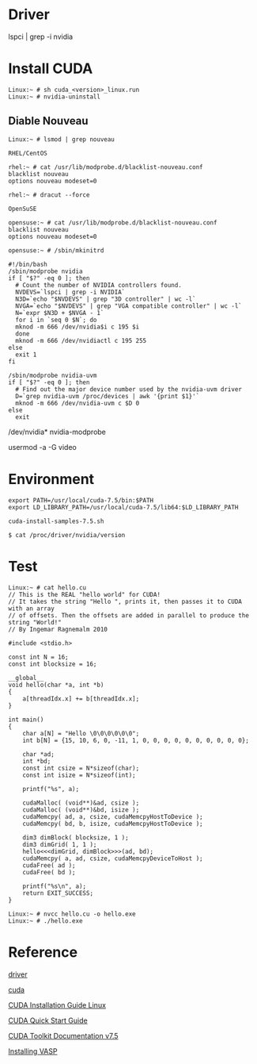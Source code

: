 # Driver

lspci | grep -i nvidia


# Install CUDA

```
Linux:~ # sh cuda_<version>_linux.run
Linux:~ # nvidia-uninstall
```

## Diable Nouveau


```
Linux:~ # lsmod | grep nouveau
```


`RHEL/CentOS`

```
rhel:~ # cat /usr/lib/modprobe.d/blacklist-nouveau.conf
blacklist nouveau
options nouveau modeset=0

rhel:~ # dracut --force
```

`OpenSuSE`

```
opensuse:~ # cat /usr/lib/modprobe.d/blacklist-nouveau.conf
blacklist nouveau
options nouveau modeset=0

opensuse:~ # /sbin/mkinitrd
```


```
#!/bin/bash
/sbin/modprobe nvidia
if [ "$?" -eq 0 ]; then
  # Count the number of NVIDIA controllers found.
  NVDEVS=`lspci | grep -i NVIDIA`
  N3D=`echo "$NVDEVS" | grep "3D controller" | wc -l`
  NVGA=`echo "$NVDEVS" | grep "VGA compatible controller" | wc -l`
  N=`expr $N3D + $NVGA - 1`
  for i in `seq 0 $N`; do
  mknod -m 666 /dev/nvidia$i c 195 $i
  done
  mknod -m 666 /dev/nvidiactl c 195 255
else
  exit 1
fi

/sbin/modprobe nvidia-uvm
if [ "$?" -eq 0 ]; then
  # Find out the major device number used by the nvidia-uvm driver
  D=`grep nvidia-uvm /proc/devices | awk '{print $1}'`
  mknod -m 666 /dev/nvidia-uvm c $D 0
else
  exit 
```


/dev/nvidia*
nvidia-modprobe

usermod -a -G video <username>


# Environment

```
export PATH=/usr/local/cuda-7.5/bin:$PATH
export LD_LIBRARY_PATH=/usr/local/cuda-7.5/lib64:$LD_LIBRARY_PATH

cuda-install-samples-7.5.sh

$ cat /proc/driver/nvidia/version
```


# Test

```
Linux:~ # cat hello.cu
// This is the REAL "hello world" for CUDA!
// It takes the string "Hello ", prints it, then passes it to CUDA with an array
// of offsets. Then the offsets are added in parallel to produce the string "World!"
// By Ingemar Ragnemalm 2010
 
#include <stdio.h>
 
const int N = 16; 
const int blocksize = 16; 
 
__global__ 
void hello(char *a, int *b) 
{
	a[threadIdx.x] += b[threadIdx.x];
}
 
int main()
{
	char a[N] = "Hello \0\0\0\0\0\0";
	int b[N] = {15, 10, 6, 0, -11, 1, 0, 0, 0, 0, 0, 0, 0, 0, 0, 0};
 
	char *ad;
	int *bd;
	const int csize = N*sizeof(char);
	const int isize = N*sizeof(int);
 
	printf("%s", a);
 
	cudaMalloc( (void**)&ad, csize ); 
	cudaMalloc( (void**)&bd, isize ); 
	cudaMemcpy( ad, a, csize, cudaMemcpyHostToDevice ); 
	cudaMemcpy( bd, b, isize, cudaMemcpyHostToDevice ); 
	
	dim3 dimBlock( blocksize, 1 );
	dim3 dimGrid( 1, 1 );
	hello<<<dimGrid, dimBlock>>>(ad, bd);
	cudaMemcpy( a, ad, csize, cudaMemcpyDeviceToHost ); 
	cudaFree( ad );
	cudaFree( bd );
	
	printf("%s\n", a);
	return EXIT_SUCCESS;
}

Linux:~ # nvcc hello.cu -o hello.exe
Linux:~ # ./hello.exe
```

# Reference

[driver](http://www.nvidia.com/Download/index.aspx)

[cuda](https://developer.nvidia.com/cuda-downloads)

[CUDA Installation Guide Linux](http://developer.download.nvidia.com/compute/cuda/7.5/Prod/docs/sidebar/CUDA_Installation_Guide_Linux.pdf)

[CUDA Quick Start Guide](http://developer.download.nvidia.com/compute/cuda/7.5/Prod/docs/sidebar/CUDA_Quick_Start_Guide.pdf)

[CUDA Toolkit Documentation v7.5](http://docs.nvidia.com/cuda/index.html#axzz41Zv5GNNs)

[Installing VASP](http://cms.mpi.univie.ac.at/wiki/index.php/Installing_VASP)
